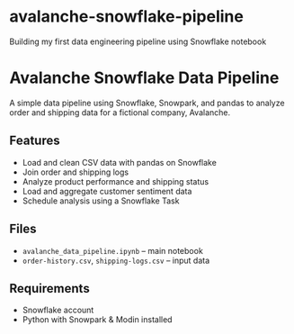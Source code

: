 # avalanche-snowflake-pipeline
Building my first data engineering pipeline using Snowflake notebook

# Avalanche Snowflake Data Pipeline

A simple data pipeline using Snowflake, Snowpark, and pandas to analyze order and shipping data for a fictional company, Avalanche.

## Features

- Load and clean CSV data with pandas on Snowflake
- Join order and shipping logs
- Analyze product performance and shipping status
- Load and aggregate customer sentiment data
- Schedule analysis using a Snowflake Task

## Files

- `avalanche_data_pipeline.ipynb` – main notebook
- `order-history.csv`, `shipping-logs.csv` – input data

## Requirements

- Snowflake account
- Python with Snowpark & Modin installed

